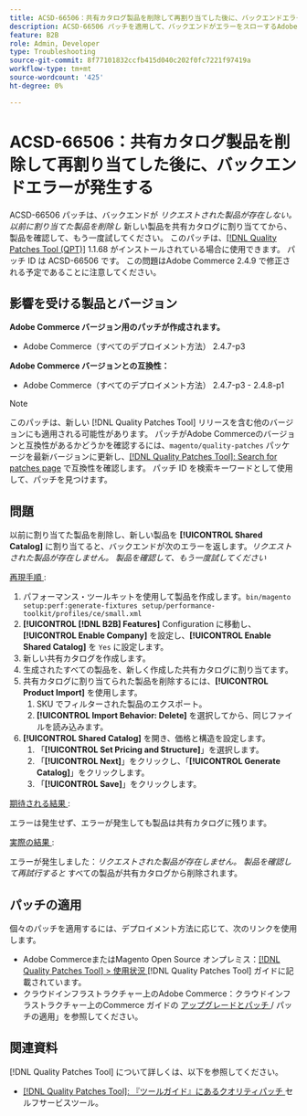 ```yaml
---
title: ACSD-66506：共有カタログ製品を削除して再割り当てした後に、バックエンドエラーが発生する
description: ACSD-66506 パッチを適用して、バックエンドがエラーをスローするAdobe Commerceの問題を修正してください。 以前に割り当てた製品を削除し、新しい製品を共有カタログに割り当ててから、製品を確認して再試行してください*。
feature: B2B
role: Admin, Developer
type: Troubleshooting
source-git-commit: 8f77101832ccfb415d040c202f0fc7221f97419a
workflow-type: tm+mt
source-wordcount: '425'
ht-degree: 0%

---
```



# ACSD-66506：共有カタログ製品を削除して再割り当てした後に、バックエンドエラーが発生する

ACSD-66506 パッチは、バックエンドが *リクエストされた製品が存在しない。 以前に割り当てた製品を削除し* 新しい製品を共有カタログに割り当ててから、製品を確認して、もう一度試してください。 このパッチは、[[!DNL Quality Patches Tool (QPT)]](/help/tools/quality-patches-tool/quality-patches-tool-to-self-serve-quality-patches.md) 1.1.68 がインストールされている場合に使用できます。 パッチ ID は ACSD-66506 です。 この問題はAdobe Commerce 2.4.9 で修正される予定であることに注意してください。

## 影響を受ける製品とバージョン

**Adobe Commerce バージョン用のパッチが作成されます。**

* Adobe Commerce（すべてのデプロイメント方法） 2.4.7-p3

**Adobe Commerce バージョンとの互換性：**

* Adobe Commerce（すべてのデプロイメント方法） 2.4.7-p3 - 2.4.8-p1

>[!NOTE]
>
>このパッチは、新しい [!DNL Quality Patches Tool] リリースを含む他のバージョンにも適用される可能性があります。 パッチがAdobe Commerceのバージョンと互換性があるかどうかを確認するには、`magento/quality-patches` パッケージを最新バージョンに更新し、[[!DNL Quality Patches Tool]: Search for patches page](https://experienceleague.adobe.com/tools/commerce-quality-patches/index.html) で互換性を確認します。 パッチ ID を検索キーワードとして使用して、パッチを見つけます。

## 問題

以前に割り当てた製品を削除し、新しい製品を **[!UICONTROL Shared Catalog]** に割り当てると、バックエンドが次のエラーを返します。*リクエストされた製品が存在しません。 製品を確認して、もう一度試してください*

<u> 再現手順 </u>:

1. パフォーマンス・ツールキットを使用して製品を作成します。`bin/magento setup:perf:generate-fixtures setup/performance-toolkit/profiles/ce/small.xml`
1. **[!UICONTROL [!DNL B2B] Features]** Configuration に移動し、**[!UICONTROL Enable Company]** を設定し、**[!UICONTROL Enable Shared Catalog]** を `Yes` に設定します。
1. 新しい共有カタログを作成します。
1. 生成されたすべての製品を、新しく作成した共有カタログに割り当てます。
1. 共有カタログに割り当てられた製品を削除するには、**[!UICONTROL Product Import]** を使用します。
   1. SKU でフィルターされた製品のエクスポート。
   1. **[!UICONTROL Import Behavior: Delete]** を選択してから、同じファイルを読み込みます。
1. **[!UICONTROL Shared Catalog]** を開き、価格と構造を設定します。
   1. 「**[!UICONTROL Set Pricing and Structure]**」を選択します。
   1. 「**[!UICONTROL Next]**」をクリックし、「**[!UICONTROL Generate Catalog]**」をクリックします。
   1. 「**[!UICONTROL Save]**」をクリックします。

<u> 期待される結果 </u>:

エラーは発生せず、エラーが発生しても製品は共有カタログに残ります。

<u> 実際の結果 </u>:

エラーが発生しました：*リクエストされた製品が存在しません。 製品を確認して再試行すると* すべての製品が共有カタログから削除されます。

## パッチの適用

個々のパッチを適用するには、デプロイメント方法に応じて、次のリンクを使用します。

* Adobe CommerceまたはMagento Open Source オンプレミス：[[!DNL Quality Patches Tool] > 使用状況 ](/help/tools/quality-patches-tool/usage.md) [!DNL Quality Patches Tool] ガイドに記載されています。
* クラウドインフラストラクチャー上のAdobe Commerce：クラウドインフラストラクチャー上のCommerce ガイドの [ アップグレードとパッチ ](https://experienceleague.adobe.com/docs/commerce-cloud-service/user-guide/develop/upgrade/apply-patches.html)/ パッチの適用」を参照してください。

## 関連資料

[!DNL Quality Patches Tool] について詳しくは、以下を参照してください。

* [[!DNL Quality Patches Tool]: 『ツールガイド』にあるクオリティパッチ ](/help/tools/quality-patches-tool/quality-patches-tool-to-self-serve-quality-patches.md) セルフサービスツール。
